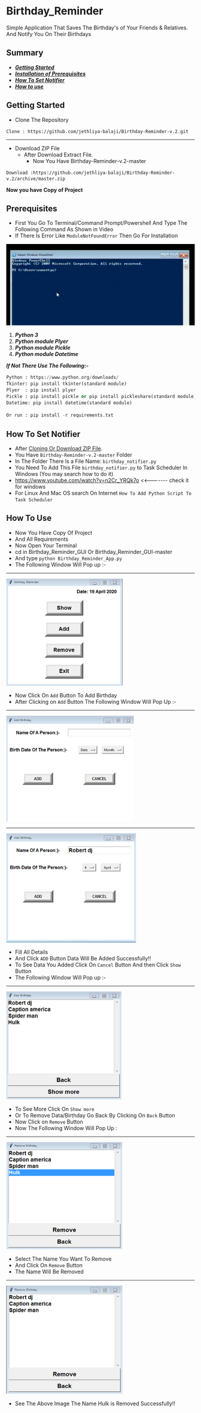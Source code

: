 # Birthday_Reminder

Simple Application That Saves The Birthday's of Your Friends & Relatives.
And Notify You On Their Birthdays

## Summary

- [_**Getting Started**_](#getting-started)
- [_**Installation of Prerequisites**_](#prerequisites)
- [_**How To Set Notifier**_](#how-to-set-notifier)
- [_**How to use**_](#how-to-use)



## Getting Started

- Clone The Repository

 ````
Clone : https://github.com/jethliya-balaji/Birthday-Reminder-v.2.git
 ````
---

- Download ZIP File
  - After Download Extract File.  
    - Now You Have Birthday-Reminder-v.2-master

 ````
Download :https://github.com/jethliya-balaji/Birthday-Reminder-v.2/archive/master.zip
 ````

**Now you have Copy of Project**



## Prerequisites

- First You Go To Terminal/Command Prompt/Powershell  And Type The Following Command As Shown in Video
- If There Is Error Like ``ModuleNotFoundError`` Then Go For Installation

<img src="imgs/Birth.gif" alt="Image_Of_window" style="zoom:1000%;" />

1. _**Python 3**_  
1. _**Python module Plyer**_  
1. _**Python module Pickle**_
1. _**Python module Datetime**_

_**If Not There Use The Following:-**_

````python
Python : https://www.python.org/downloads/
Tkinter: pip install tkinter(standard module)
Plyer  : pip install plyer
Pickle : pip install pickle or pip install pickleshare(standard module)
Datetime: pip install datetime(standard module)

Or run : pip install -r requirements.txt
````

## How To Set Notifier

- After [Cloning Or Download ZIP File](#getting-started).  
- You Have ``Birthday-Reminder-v.2-master`` Folder
- In The Folder There Is a File Name: ``birthday_notifier.py``
- You Need To Add This File ``birthday_notifier.py`` to Task Scheduler In Windows (You may search how to do it)
- https://www.youtube.com/watch?v=n2Cr_YRQk7o  <<------- check it for windows
- For Linux And Mac OS search On Internet ``How To Add Python Script To Task Scheduler``



## How To Use

- Now You Have Copy Of Project
- And All Requirements 
- Now Open Your Terminal
- cd in Birthday_Reminder_GUI Or Birthday_Reminder_GUI-master
- And type ``python Birthday_Reminder_App.py``
- The Following Window Will Pop up :-
---

<img src="imgs/Birth_img1.png" alt="Image_Of_window" style="zoom:75%;" />

- Now Click On ``Add`` Button To Add Birthday
- After Clicking on ``Add`` Button The Following Window Will Pop Up :-
---

<img src="imgs/Birth_img2.png" alt="Image_Of_window" style="zoom:75%;" />

---

<img src="imgs/Birth_img3.png" alt="Image_Of_window" style="zoom: 75%;" />

- Fill All Details
- And Click `` ADD `` Button Data Will Be Added Successfully!!
- To See Data You Added Click On ``Cancel`` Button And then Click ``Show`` Button
- The Following Window Will Pop up :-
---

<img src="imgs/Birth_img4.png" alt="Image_Of_window" style="zoom:75%;" />

- To See More Click On ``Show more``
- Or To Remove Data/Birthday Go Back By Clicking On ``Back`` Button
- Now Click on ``Remove`` Button
- Now The Following Window Will Pop Up :
---

<img src="imgs/Birth_img5.png" alt="Image_Of_window" style="zoom:75%;" />

- Select The Name You Want To Remove
- And Click On ``Remove`` Button
- The Name Will Be Removed 
---

<img src="imgs/Birth_img6.png" alt="Image_Of_window" style="zoom:75%;" />

- See The Above Image The Name Hulk is Removed Successfully!!
